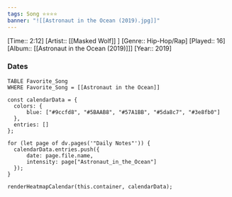 ```yaml
---
tags: Song ⭐⭐⭐⭐ 
banner: "![[Astronaut in the Ocean (2019).jpg]]"
---
```

[Time:: 2:12]
[Artist:: [[Masked Wolf]] ]
[Genre:: Hip-Hop/Rap]
[Played:: 16]
[Album:: [[Astronaut in the Ocean (2019)]]]
[Year:: 2019]
### Dates
````dataview
TABLE Favorite_Song
WHERE Favorite_Song = [[Astronaut in the Ocean]]
````

  ```dataviewjs
const calendarData = { 
	colors: { 
		blue: ["#9ccfd8", "#5BAAB8", "#57A1BB", "#5da8c7", "#3e8fb0"] 
	}, 
	entries: [] 
}; 

for (let page of dv.pages('"Daily Notes"')) { 
	calendarData.entries.push({ 
		date: page.file.name, 
		intensity: page["Astronaut_in_the_Ocean"]
	}); 
} 

renderHeatmapCalendar(this.container, calendarData);
```
